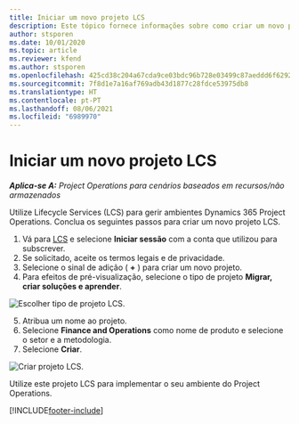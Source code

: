 ```yaml
---
title: Iniciar um novo projeto LCS
description: Este tópico fornece informações sobre como criar um novo projeto no LCS para o seu ambiente do Project Operations.
author: stsporen
ms.date: 10/01/2020
ms.topic: article
ms.reviewer: kfend
ms.author: stsporen
ms.openlocfilehash: 425cd38c204a67cda9ce03bdc96b728e03499c87aeddd6f62924b57e16b21167
ms.sourcegitcommit: 7f8d1e7a16af769adb43d1877c28fdce53975db8
ms.translationtype: HT
ms.contentlocale: pt-PT
ms.lasthandoff: 08/06/2021
ms.locfileid: "6989970"
---
```

# <a name="start-a-new-lcs-project"></a>Iniciar um novo projeto LCS

_**Aplica-se A:** Project Operations para cenários baseados em recursos/não armazenados_

Utilize Lifecycle Services (LCS) para gerir ambientes Dynamics 365 Project Operations. Conclua os seguintes passos para criar um novo projeto LCS.

1. Vá para [LCS](https://lcs.dynamics.com/Logon/Index) e selecione **Iniciar sessão** com a conta que utilizou para subscrever.
2. Se solicitado, aceite os termos legais e de privacidade.
3. Selecione o sinal de adição ( **+** ) para criar um novo projeto.
4. Para efeitos de pré-visualização, selecione o tipo de projeto **Migrar, criar soluções e aprender**.

  ![Escolher tipo de projeto LCS.](./media/create-lcs-1.png)

5. Atribua um nome ao projeto. 
6. Selecione **Finance and Operations** como nome de produto e selecione o setor e a metodologia. 
7. Selecione **Criar**.

![Criar projeto LCS.](./media/create-lcs-2.png)

Utilize este projeto LCS para implementar o seu ambiente do Project Operations.



[!INCLUDE[footer-include](../includes/footer-banner.md)]